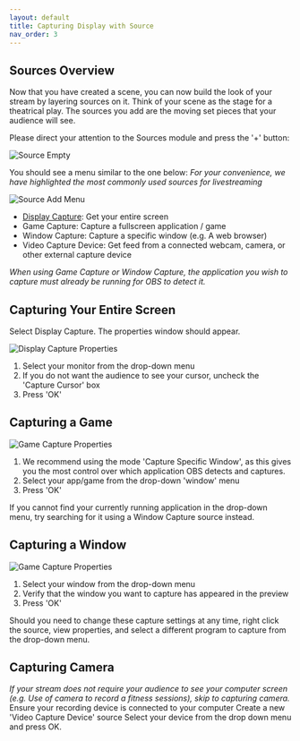 ```yaml
---
layout: default
title: Capturing Display with Source
nav_order: 3
---
```


## Sources Overview

Now that you have created a scene, you can now build the look of your stream by layering sources on it.
Think of your scene as the stage for a theatrical play. The sources you add are the moving set pieces that your audience will see.

Please direct your attention to the Sources module and press the '+' button: 

![Source Empty](https://pazcharles02.github.io/OBS-and-Twitch-Livestreaming/assets/images/Source_Empty.png?raw=true)

You should see a menu similar to the one below:
*For your convenience, we have highlighted the most commonly used sources for livestreaming*

![Source Add Menu](https://pazcharles02.github.io/OBS-and-Twitch-Livestreaming/assets/images/Source_add_menu.png?raw=true)
- [Display Capture](#capturing-your-entire-screen): Get your entire screen
- Game Capture: Capture a fullscreen application / game
- Window Capture: Capture a specific window (e.g. A web browser)
- Video Capture Device: Get feed from a connected webcam, camera, or other external capture device

*When using Game Capture or Window Capture, the application you wish to capture must already be running for OBS to detect it.*

## Capturing Your Entire Screen

Select Display Capture. The properties window should appear.

![Display Capture Properties](https://pazcharles02.github.io/OBS-and-Twitch-Livestreaming/assets/images/Source_Display_Properties.png?raw=true)
1. Select your monitor from the drop-down menu
2. If you do not want the audience to see your cursor, uncheck the 'Capture Cursor' box
3. Press 'OK'

## Capturing a Game

![Game Capture Properties](https://pazcharles02.github.io/OBS-and-Twitch-Livestreaming/assets/images/GameCaptureProperties.png?raw=true)

1. We recommend using the mode 'Capture Specific Window', as this gives you the most control over which application OBS detects and captures.
2. Select your app/game from the drop-down 'window' menu
3. Press 'OK'

If you cannot find your currently running application in the drop-down menu, try searching for it using a Window Capture source instead.

## Capturing a Window

![Game Capture Properties](https://pazcharles02.github.io/OBS-and-Twitch-Livestreaming/assets/images/Source_Window_Cap_Properties.png?raw=true)

1. Select your window from the drop-down menu 
2. Verify that the window you want to capture has appeared in the preview
3. Press 'OK'



Should you need to change these capture settings at any time, right click the source, view properties, and select a different program to capture from the drop-down menu.

## Capturing Camera
*If your stream does not require your audience to see your computer screen (e.g. Use of camera to record a fitness sessions), skip to capturing camera.*
Ensure your recording device is connected to your computer
Create a new 'Video Capture Device' source
Select your device from the drop down menu and press OK.
